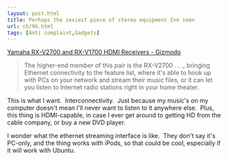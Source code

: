 ```yaml
---
layout: post.html
title: Perhaps the sexiest piece of stereo equipment Ive seen
url: ch/96.html
tags: [Anti complaint,Gadgets]
---
```

[Yamaha RX-V2700 and RX-V1700 HDMI Receivers - Gizmodo](http://gizmodo.com/gadgets/home-entertainment/yamaha-rxv2700-and-rxv1700-hdmi-receivers-193028.php)

> The higher-end member of this pair is the RX-V2700 . . ., bringing Ethernet connectivity to the feature list, where it's able to hook up with PCs on your network and stream their music files, or it can let you listen to Internet radio stations right in your home theater.

This is what I want.  Interconnectivity.  Just because my music's on my computer doesn't mean I'll never want to listen to it anywhere else.  Plus, this thing is HDMI-capable, in case I ever get around to getting HD from the cable company, or buy a new DVD player.

I wonder what the ethernet streaming interface is like.  They don't say it's PC-only, and the thing works with iPods, so that could be cool, especially if it will work with Ubuntu.
